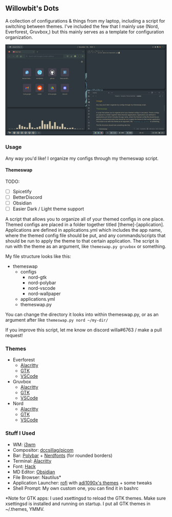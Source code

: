 ## Willowbit's Dots

A collection of configurations & things from my laptop, including a script for switching between themes. I've included the few that I mainly use (Nord, Everforest, Gruvbox,) but this mainly serves as a template for configuration organization.

![screenshot](./screenshot.png)

### Usage

Any way you'd like! I organize my configs through my themeswap script.

#### Themeswap

TODO:
- [ ] Spicetify
- [ ] BetterDiscord
- [ ] Obsidian
- [ ] Easier Dark / Light theme support

A script that allows you to organize all of your themed configs in one place. Themed configs are placed in a folder together titled [theme]-[application]. Applications are defined in applications.yml which includes the app name, where the themed config file should be put, and any commands/scripts that should be run to apply the theme to that certain application. The script is run with the theme as an argument, like `themeswap.py gruvbox` or something.

My file structure looks like this:

- themeswap
	- configs
		- nord-gtk
		- nord-polybar
		- nord-vscode
		- nord-wallpaper
	- applications.yml
	- themeswap.py

You can change the directory it looks into within themeswap.py, or as an argument after like `themeswap.py nord ~/my-dir/`

If you improve this script, let me know on discord willa#6763 / make a pull request!

### Themes

- Everforest
	- [Alacritty](https://gist.github.com/sainnhe/6432f83181c4520ea87b5211fed27950)
	- [GTK](https://www.gnome-look.org/p/1695467/)
	- [VSCode](https://github.com/sainnhe/everforest-vscode)
- Gruvbox
	- [Alacritty](https://gist.github.com/kamek-pf/2eae4f570061a97788a8a9ca4c893797)
	- [GTK](https://www.gnome-look.org/p/1681313/)
	- [VSCode](https://github.com/sainnhe/gruvbox-material-vscode)
- Nord
	- [Alacritty](https://github.com/arcticicestudio/nord-alacritty)
	- [GTK](https://github.com/EliverLara/Nordic)
	- [VSCode](https://www.nordtheme.com/ports/visual-studio-code)

### Stuff I Used

- WM: [i3wm](https://i3wm.org/)
- Compositor: [dccsillag/picom](https://github.com/dccsillag/picom)
- Bar: [Polybar](https://github.com/polybar/polybar) + [Nerdfonts](https://www.nerdfonts.com/) (for rounded borders)
- Terminal: [Alacritty](https://github.com/alacritty/alacritty)
- Font: [Hack](https://github.com/source-foundry/Hack)
- MD Editor: [Obsidian](https://obsidian.md/)
- File Browser: Nautilus*
- Application Launcher: [rofi](https://github.com/davatorium/rofi) with [adi1090x's themes](https://github.com/adi1090x/rofi) + some tweaks
- Shell Prompt: My own custom one, you can find it in bashrc

*Note for GTK apps: I used xsettingsd to reload the GTK themes. Make sure xsettingsd is installed and running on startup. I put all GTK themes in ~/.themes, YMMV.

